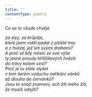 ```yaml
---
title: ''
contentType: poetry
---
```


<section>

_Co se to všude chvěje_

_za slzy, za krůpěje,  
které jsem viděl padat z pláště tmy  
a z hvězd, jež letí svými drahami?  
A proč sil bílý měsíc ze své výše  
ty jasné proudy křišťálových hvězd  
do trávy kolem cest?  
Proč je tu stále slyšet  
v tom šerém vzduchu naříkání vánků  
až dlouho do červánků?  
Jsou to snad znamení, ach žití mého žití,  
že musíš odejíti?_

</section>
